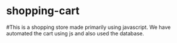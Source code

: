 # shopping-cart
#This is a shopping store made primarily using javascript. We have automated the cart using js and also used the database.
